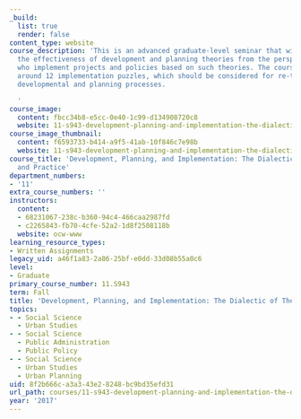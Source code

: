 ```yaml
---
_build:
  list: true
  render: false
content_type: website
course_description: 'This is an advanced graduate-level seminar that will analyze
  the effectiveness of development and planning theories from the perspective of practitioners
  who implement projects and policies based on such theories. The course will be organized
  around 12 implementation puzzles, which should be considered for re-theorizing both
  developmental and planning processes.

  '
course_image:
  content: fbcc34b8-e5cc-0e40-1c99-d134908720c8
  website: 11-s943-development-planning-and-implementation-the-dialectic-of-theory-and-practice-fall-2017
course_image_thumbnail:
  content: f6593733-b414-a9f5-41ab-10f846c7e98b
  website: 11-s943-development-planning-and-implementation-the-dialectic-of-theory-and-practice-fall-2017
course_title: 'Development, Planning, and Implementation: The Dialectic of Theory
  and Practice'
department_numbers:
- '11'
extra_course_numbers: ''
instructors:
  content:
  - 68231067-238c-b360-94c4-466caa2987fd
  - c2265843-fb70-4cfe-52a2-1d8f2508118b
  website: ocw-www
learning_resource_types:
- Written Assignments
legacy_uid: a46f1a83-2a86-25bf-e0dd-33d08b55a0c6
level:
- Graduate
primary_course_number: 11.S943
term: Fall
title: 'Development, Planning, and Implementation: The Dialectic of Theory and Practice'
topics:
- - Social Science
  - Urban Studies
- - Social Science
  - Public Administration
  - Public Policy
- - Social Science
  - Urban Studies
  - Urban Planning
uid: 8f2b666c-a3a3-43e2-8248-bc9bd35efd31
url_path: courses/11-s943-development-planning-and-implementation-the-dialectic-of-theory-and-practice-fall-2017
year: '2017'
---
```

